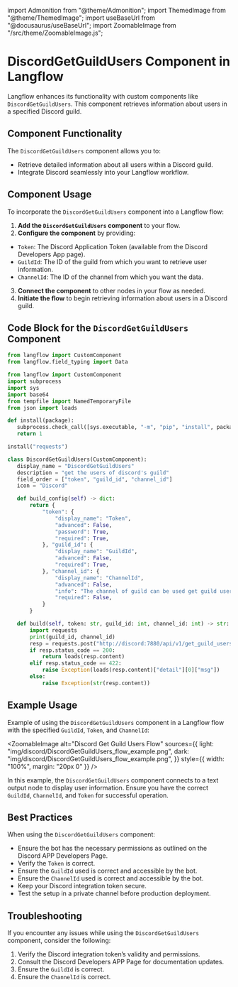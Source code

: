 import Admonition from "@theme/Admonition";
import ThemedImage from "@theme/ThemedImage";
import useBaseUrl from "@docusaurus/useBaseUrl";
import ZoomableImage from "/src/theme/ZoomableImage.js";

# DiscordGetGuildUsers Component in Langflow

Langflow enhances its functionality with custom components like `DiscordGetGuildUsers`. This component retrieves information about users in a specified Discord guild.

## Component Functionality

<Admonition type="tip" title="Component Functionality">

The `DiscordGetGuildUsers` component allows you to:

- Retrieve detailed information about all users within a Discord guild.
- Integrate Discord seamlessly into your Langflow workflow.

</Admonition>

## Component Usage

To incorporate the `DiscordGetGuildUsers` component into a Langflow flow:

1. **Add the `DiscordGetGuildUsers` component** to your flow.
2. **Configure the component** by providing:
  - `Token`: The Discord Application Token (available from the Discord Developers App page).
  - `GuildId`: The ID of the guild from which you want to retrieve user information.
  - `ChannelId`: The ID of the channel from which you want the data.
3. **Connect the component** to other nodes in your flow as needed.
4. **Initiate the flow** to begin retrieving information about users in a Discord guild.

## Code Block for the `DiscordGetGuildUsers` Component

```python
from langflow import CustomComponent
from langflow.field_typing import Data

from langflow import CustomComponent
import subprocess
import sys
import base64
from tempfile import NamedTemporaryFile
from json import loads

def install(package):
   subprocess.check_call([sys.executable, "-m", "pip", "install", package])
   return 1

install("requests")

class DiscordGetGuildUsers(CustomComponent):
   display_name = "DiscordGetGuildUsers"
   description = "get the users of discord's guild"
   field_order = ["token", "guild_id", "channel_id"]
   icon = "Discord"

   def build_config(self) -> dict:
       return {
           "token": {
               "display_name": "Token",
               "advanced": False,
               "password": True,
               "required": True,
           }, "guild_id": {
               "display_name": "GuildId",
               "advanced": False,
               "required": True,
           }, "channel_id": {
               "display_name": "ChannelId",
               "advanced": False,
               "info": "The channel of guild can be used get guild users",
               "required": False,
           }
       }

   def build(self, token: str, guild_id: int, channel_id: int) -> str:
       import requests
       print(guild_id, channel_id)
       resp = requests.post("http://discord:7880/api/v1/get_guild_users", json={"token": token, "guild_id": guild_id, "channel_id": channel_id})
       if resp.status_code == 200:
           return loads(resp.content)
       elif resp.status_code == 422:
           raise Exception(loads(resp.content)["detail"][0]["msg"])
       else:
           raise Exception(str(resp.content))
```

## Example Usage

<Admonition type="info" title="Example Usage">

Example of using the `DiscordGetGuildUsers` component in a Langflow flow with the specified `GuildId`, `Token`, and `ChannelId`:

<ZoomableImage
 alt="Discord Get Guild Users Flow"
 sources={{
   light: "img/discord/DiscordGetGuildUsers_flow_example.png",
   dark: "img/discord/DiscordGetGuildUsers_flow_example.png",
 }}
 style={{ width: "100%", margin: "20px 0" }}
/>

In this example, the `DiscordGetGuildUsers` component connects to a text output node to display user information. Ensure you have the correct `GuildId`, `ChannelId`, and `Token` for successful operation.

</Admonition>

## Best Practices

<Admonition type="tip" title="Best Practices">

When using the `DiscordGetGuildUsers` component:

- Ensure the bot has the necessary permissions as outlined on the Discord APP Developers Page.
- Verify the `Token` is correct.
- Ensure the `GuildId` used is correct and accessible by the bot.
- Ensure the `ChannelId` used is correct and accessible by the bot.
- Keep your Discord integration token secure.
- Test the setup in a private channel before production deployment.

</Admonition>

## Troubleshooting

<Admonition type="caution" title="Troubleshooting">

If you encounter any issues while using the `DiscordGetGuildUsers` component, consider the following:

1. Verify the Discord integration token’s validity and permissions.
2. Consult the Discord Developers APP Page for documentation updates.
3. Ensure the `GuildId` is correct.
4. Ensure the `ChannelId` is correct.

</Admonition>